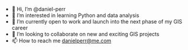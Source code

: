 - 👋 Hi, I’m @daniel-perr
- 👀 I’m interested in learning Python and data analysis  
- 🌱 I’m currently open to work and launch into the next phase of my GIS career
- 💞️ I’m looking to collaborate on new and exciting GIS projects
- 📫 How to reach me danielperr@me.com

<!---
daniel-perr/daniel-perr is a ✨ special ✨ repository because its `README.md` (this file) appears on your GitHub profile.
You can click the Preview link to take a look at your changes.
--->
